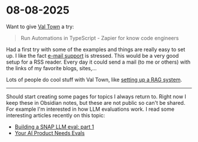 # 08-08-2025

Want to give [Val Town](https://www.val.town/) a try:

> Run Automations in TypeScript - Zapier for know code engineers

Had a first try with some of the examples and things are really easy to set up.
I like the fact [e-mail support](https://docs.val.town/vals/email/) is stressed.
This would be a very good setup for a RSS reader.
Every day it could send a mail (to me or others) with the links of my favorite blogs, sites,...

Lots of people do cool stuff with Val Town, like [setting up a RAG system](https://simonwillison.net/2024/Jun/21/search-based-rag/).

---

Should start creating some pages for topics I always return to.
Right now I keep these in Obsidian notes, but these are not public so can't be shared.
For example I'm interested in how LLM evaluations work.
I read some interesting articles recently on this topic:

- [Building a SNAP LLM eval: part 1](https://www.propel.app/insights/building-a-snap-llm-eval-part-1/)
- [Your AI Product Needs Evals](https://hamel.dev/blog/posts/evals/index.html)
